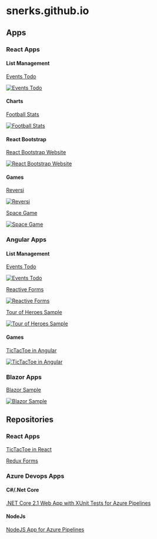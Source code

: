 # snerks.github.io

## Apps

### React Apps

#### List Management

[Events Todo](https://snerks.github.io/recommended-shows-ts01/ "Recommended Shows")

[![Events Todo](/images/recommended-shows-01.300.png)](https://snerks.github.io/recommended-shows-ts01/)

#### Charts

[Football Stats](https://snerks.github.io/football-stats-02/ "Football Stats")

[![Football Stats](/images/football-stats-01.300.png)](https://snerks.github.io/football-stats-02/)

#### React Bootstrap

[React Bootstrap Website](https://snerks.github.io/react-bootstrap-ts-website/ "React Bootstrap Website")

[![React Bootstrap Website](/images/react-bootstrap-site-01.300.png)](https://snerks.github.io/react-bootstrap-ts-website/)

#### Games

[Reversi](https://snerks.github.io/react-reversi-ts/ "Reversi")

[![Reversi](/images/reversi.react.02.300.png)](https://snerks.github.io/react-reversi-ts/)

[Space Game](https://snerks.github.io/asteroids-react-ts-01/ "Space Game")

[![Space Game](/images/space-game.01.300.png)](https://snerks.github.io/asteroids-react-ts-01/)

### Angular Apps

#### List Management

[Events Todo](https://snerks.github.io/recommended-shows-ng01/ "Recommended Shows")

[![Events Todo](/images/recommended-shows-01.300.png)](https://snerks.github.io/recommended-shows-ng01/)

[Reactive Forms](https://snerks.github.io/reactive-forms01/ "Reactive Forms")

[![Reactive Forms](/images/reactive-forms01.300.png)](https://snerks.github.io/reactive-forms01/)

[Tour of Heroes Sample](https://snerks.github.io/angular-tour-of-heroes/ "Tour of Heroes Sample")

[![Tour of Heroes Sample](/images/ng-tour-of-heroes-01.300.png)](https://snerks.github.io/angular-tour-of-heroes/ "Tour of Heroes Sample")

#### Games

[TicTacToe in Angular](https://snerks.github.io/tictactoeng1/ "TicTacToe in Angular")

[![TicTacToe in Angular](/images/tictactoe-ng-01.300.png)](https://snerks.github.io/tictactoeng1/)

### Blazor Apps

[Blazor Sample](https://snerks.github.io/BlazorApp1/ "Blazor Sample")

[![Blazor Sample](/images/blazor-app-01.300.png)](https://snerks.github.io/BlazorApp1/)

## Repositories

### React Apps

[TicTacToe in React](https://github.com/snerks/tictactoereact1/ "TicTacToe in React")

[Redux Forms](https://github.com/snerks/redux-form-1/ "Redux Forms")

### Azure Devops Apps

#### C#/.Net Core

[.NET Core 2.1 Web App with XUnit Tests for Azure Pipelines](https://github.com/snerks/CoreWebAppXUnit1/)

#### NodeJs

[NodeJS App for Azure Pipelines](https://github.com/snerks/pipelines-javascript/)
